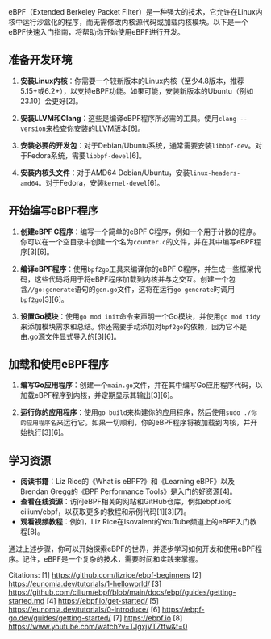 eBPF（Extended Berkeley Packet Filter）是一种强大的技术，它允许在Linux内核中运行沙盒化的程序，而无需修改内核源代码或加载内核模块。以下是一个eBPF快速入门指南，将帮助你开始使用eBPF进行开发。

## 准备开发环境

1. **安装Linux内核**：你需要一个较新版本的Linux内核（至少4.8版本，推荐5.15+或6.2+），以支持eBPF功能。如果可能，安装新版本的Ubuntu（例如23.10）会更好[2]。

2. **安装LLVM和Clang**：这些是编译eBPF程序所必需的工具。使用`clang --version`来检查你安装的LLVM版本[6]。

3. **安装必要的开发包**：对于Debian/Ubuntu系统，通常需要安装`libbpf-dev`。对于Fedora系统，需要`libbpf-devel`[6]。

4. **安装内核头文件**：对于AMD64 Debian/Ubuntu，安装`linux-headers-amd64`。对于Fedora，安装`kernel-devel`[6]。

## 开始编写eBPF程序

1. **创建eBPF C程序**：编写一个简单的eBPF C程序，例如一个用于计数的程序。你可以在一个空目录中创建一个名为`counter.c`的文件，并在其中编写eBPF程序[3][6]。

2. **编译eBPF程序**：使用`bpf2go`工具来编译你的eBPF C程序，并生成一些框架代码，这些代码将用于将eBPF程序加载到内核并与之交互。创建一个包含`//go:generate`语句的`gen.go`文件，这将在运行`go generate`时调用`bpf2go`[3][6]。

3. **设置Go模块**：使用`go mod init`命令来声明一个Go模块，并使用`go mod tidy`来添加模块需求和总结。你还需要手动添加对`bpf2go`的依赖，因为它不是由.go源文件显式导入的[3][6]。

## 加载和使用eBPF程序

1. **编写Go应用程序**：创建一个`main.go`文件，并在其中编写Go应用程序代码，以加载eBPF程序到内核，并定期显示其输出[3][6]。

2. **运行你的应用程序**：使用`go build`来构建你的应用程序，然后使用`sudo ./你的应用程序名`来运行它。如果一切顺利，你的eBPF程序将被加载到内核，并开始执行[3][6]。

## 学习资源

- **阅读书籍**：Liz Rice的《What is eBPF?》和《Learning eBPF》以及Brendan Gregg的《BPF Performance Tools》是入门的好资源[4]。
- **查看在线资源**：访问eBPF相关的网站和GitHub仓库，例如ebpf.io和cilium/ebpf，以获取更多的教程和示例代码[1][3][7]。
- **观看视频教程**：例如，Liz Rice在Isovalent的YouTube频道上的eBPF入门教程[8]。

通过上述步骤，你可以开始探索eBPF的世界，并逐步学习如何开发和使用eBPF程序。记住，eBPF是一个复杂的技术，需要时间和实践来掌握。

Citations:
[1] https://github.com/lizrice/ebpf-beginners
[2] https://eunomia.dev/tutorials/1-helloworld/
[3] https://github.com/cilium/ebpf/blob/main/docs/ebpf/guides/getting-started.md
[4] https://ebpf.io/get-started/
[5] https://eunomia.dev/tutorials/0-introduce/
[6] https://ebpf-go.dev/guides/getting-started/
[7] https://ebpf.io
[8] https://www.youtube.com/watch?v=TJgxjVTZtfw&t=0
